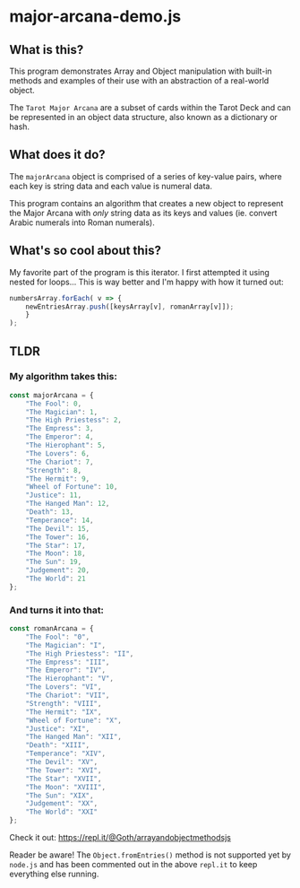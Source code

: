 # major-arcana-demo.js

## What is this?

This program demonstrates Array and Object manipulation with built-in methods and examples of their use with an abstraction of a real-world object.

The `Tarot Major Arcana` are a subset of cards within the Tarot Deck and can be represented in an object data structure, also known as a dictionary or hash.

## What does it do?

The `majorArcana` object is comprised of a series of key-value pairs, where each key is string data and each value is numeral data.

This program contains an algorithm that creates a new object to represent the Major Arcana with *only* string data as its keys and values (ie. convert Arabic numerals into Roman numerals).

## What's so cool about this?

My favorite part of the program is this iterator. I first attempted it using nested for loops... This is way better and I'm happy with how it turned out:

```Javascript
numbersArray.forEach( v => {
	newEntriesArray.push([keysArray[v], romanArray[v]]);
	}
);
```

## TLDR

### My algorithm takes this:

```JavaScript
const majorArcana = {
	"The Fool": 0,
	"The Magician": 1,
	"The High Priestess": 2,
	"The Empress": 3,
	"The Emperor": 4,
	"The Hierophant": 5,
	"The Lovers": 6,
	"The Chariot": 7,
	"Strength": 8,
	"The Hermit": 9,
	"Wheel of Fortune": 10,
	"Justice": 11,
	"The Hanged Man": 12,
	"Death": 13,
	"Temperance": 14,
	"The Devil": 15,
	"The Tower": 16,
	"The Star": 17,
	"The Moon": 18,
	"The Sun": 19,
	"Judgement": 20,
	"The World": 21
};
```

### And turns it into that:

```JavaScript
const romanArcana = {
	"The Fool": "0",
	"The Magician": "I",
	"The High Priestess": "II",
	"The Empress": "III",
	"The Emperor": "IV",
	"The Hierophant": "V",
	"The Lovers": "VI",
	"The Chariot": "VII",
	"Strength": "VIII",
	"The Hermit": "IX",
	"Wheel of Fortune": "X",
	"Justice": "XI",
	"The Hanged Man": "XII",
	"Death": "XIII",
	"Temperance": "XIV",
	"The Devil": "XV",
	"The Tower": "XVI",
	"The Star": "XVII",
	"The Moon": "XVIII",
	"The Sun": "XIX",
	"Judgement": "XX",
	"The World": "XXI"
};
```

Check it out: https://repl.it/@Goth/arrayandobjectmethodsjs

Reader be aware! The `Object.fromEntries()` method is not supported yet by `node.js` and has been commented out in the above `repl.it` to keep everything else running.
